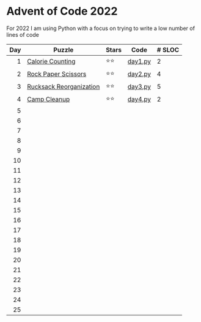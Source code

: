 # Advent of Code 2022

For 2022 I am using Python with a focus on trying to write a low number of lines of code

| Day | Puzzle | Stars | Code | # SLOC |
|-:|-|-|-|-|
| 1 | [Calorie Counting](https://adventofcode.com/2022/day/1) | ⭐⭐ | [day1.py](01/day1.py) | 2 |
| 2 | [Rock Paper Scissors](https://adventofcode.com/2022/day/2) | ⭐⭐ | [day2.py](02/day2.py) | 4 |
| 3 | [Rucksack Reorganization](https://adventofcode.com/2022/day/3) | ⭐⭐ | [day3.py](03/day3.py) | 5 |
| 4 | [Camp Cleanup](https://adventofcode.com/2022/day/4) | ⭐⭐ | [day4.py](04/day4.py) | 2 |
| 5 |
| 6 |
| 7 |
| 8 |
| 9 |
| 10 |
| 11 |
| 12 |
| 13 |
| 14 |
| 15 |
| 16 |
| 17 |
| 18 |
| 19 |
| 20 |
| 21 |
| 22 |
| 23 |
| 24 |
| 25 |
